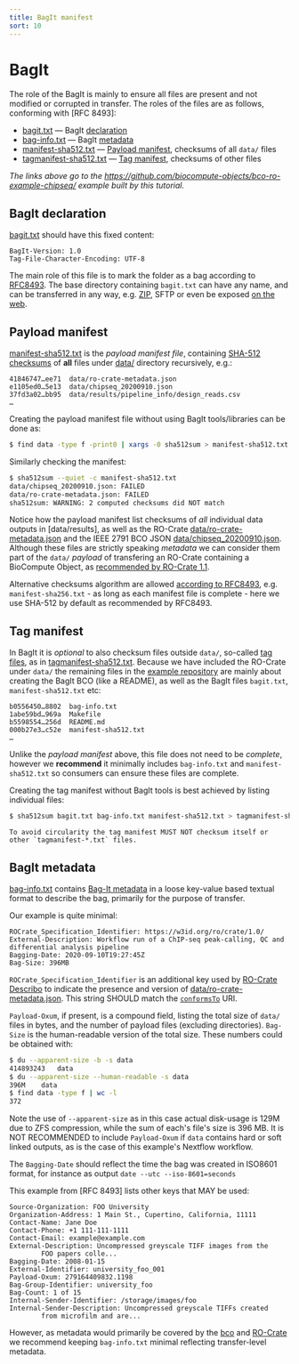 ```yaml
---
title: BagIt manifest
sort: 10
---
```


# BagIt

The role of the BagIt is mainly to ensure all files are present and not modified or corrupted in transfer. The roles of the files are as follows, conforming with [RFC 8493]:

* [bagit.txt](https://github.com/biocompute-objects/bco-ro-example-chipseq/blob/main/bagit.txt) — BagIt [declaration](https://www.rfc-editor.org/rfc/rfc8493.html#section-2.1.1)
* [bag-info.txt](https://github.com/biocompute-objects/bco-ro-example-chipseq/blob/main/bag-info.txt) — BagIt [metadata](https://www.rfc-editor.org/rfc/rfc8493.html#section-2.2.2)
* [manifest-sha512.txt](https://github.com/biocompute-objects/bco-ro-example-chipseq/blob/main/manifest-sha512.txt) — [Payload manifest](https://www.rfc-editor.org/rfc/rfc8493.html#section-2.1.3), checksums of all `data/` files
* [tagmanifest-sha512.txt](https://github.com/biocompute-objects/bco-ro-example-chipseq/blob/main/tagmanifest-sha512.txt) — [Tag manifest](https://www.rfc-editor.org/rfc/rfc8493.html#section-2.2.1), checksums of other files

_The links above go to the <https://github.com/biocompute-objects/bco-ro-example-chipseq/> example built by this tutorial._

## BagIt declaration

[bagit.txt](https://github.com/biocompute-objects/bco-ro-example-chipseq/blob/main/bagit.txt) should have this fixed content:

```
BagIt-Version: 1.0
Tag-File-Character-Encoding: UTF-8
```

The main role of this file is to mark the folder as a bag according to [RFC8493](https://www.rfc-editor.org/rfc/rfc8493.html). The base directory containing `bagit.txt` can have any name, and can be transferred in any way, e.g. [ZIP](https://github.com/biocompute-objects/bco-ro-example-chipseq/archive/main.zip), SFTP or even be exposed [on the web](https://raw.githubusercontent.com/biocompute-objects/bco-ro-example-chipseq/main/bagit.txt). 

## Payload manifest

[manifest-sha512.txt](https://github.com/biocompute-objects/bco-ro-example-chipseq/blob/main/manifest-sha512.txt) is the _payload manifest file_, containing [SHA-512 checksums](https://en.wikipedia.org/wiki/SHA-2) of **all** files under [data/](https://github.com/biocompute-objects/bco-ro-example-chipseq/blob/main/data/) directory recursively, e.g.:

```
41846747…ee71  data/ro-crate-metadata.json
e1105ed0…5e13  data/chipseq_20200910.json
37fd3a02…bb95  data/results/pipeline_info/design_reads.csv
…
```

Creating the payload manifest file without using BagIt tools/libraries can be done as:

```sh
$ find data -type f -print0 | xargs -0 sha512sum > manifest-sha512.txt
```

Similarly checking the manifest:

```sh
$ sha512sum --quiet -c manifest-sha512.txt 
data/chipseq_20200910.json: FAILED
data/ro-crate-metadata.json: FAILED
sha512sum: WARNING: 2 computed checksums did NOT match
```

Notice how the payload manifest list checksums of _all_ individual data outputs in [data/results], as well as the RO-Crate [data/ro-crate-metadata.json](data/ro-crate-metadata.json) and the IEEE 2791 BCO JSON [data/chipseq_20200910.json](data/chipseq_20200910.json). Although these files are strictly speaking _metadata_ we can consider them part of the `data/` _payload_ of transfering an RO-Crate containing a BioCompute Object, as [recommended by RO-Crate 1.1](https://www.researchobject.org/ro-crate/1.1/appendix/implementation-notes.html#adding-ro-crate-to-bagit).

Alternative checksums algorithm are allowed [according to RFC8493](https://www.rfc-editor.org/rfc/rfc8493.html#section-2.4), e.g. `manifest-sha256.txt` - as long as each manifest file is complete - here we use SHA-512 by default as recommended by RFC8493.

## Tag manifest

In BagIt it is _optional_ to also checksum files outside `data/`, so-called [tag files](https://www.rfc-editor.org/rfc/rfc8493.html#section-2.2.1), as in [tagmanifest-sha512.txt](https://github.com/biocompute-objects/bco-ro-example-chipseq/blob/main/tagmanifest-sha512.txt). Because we have included the RO-Crate under `data/` the remaining files in the [example repository](https://github.com/biocompute-objects/bco-ro-example-chipseq) are mainly about creating the BagIt BCO (like a README), as well as the BagIt files `bagit.txt`, `manifest-sha512.txt` etc:

```
b0556450…8802  bag-info.txt
1abe59bd…969a  Makefile
b5598554…256d  README.md
000b27e3…c52e  manifest-sha512.txt
…
```

Unlike the _payload manifest_ above, this file does not need to be _complete_, however we **recommend** it minimally includes `bag-info.txt` and `manifest-sha512.txt` so consumers can ensure these files are complete.

Creating the tag manifest without BagIt tools is best achieved by listing individual files:

```sh
$ sha512sum bagit.txt bag-info.txt manifest-sha512.txt > tagmanifest-sha512.txt
```

```note
To avoid circularity the tag manifest MUST NOT checksum itself or other `tagmanifest-*.txt` files.
```

## BagIt metadata

[bag-info.txt](https://github.com/biocompute-objects/bco-ro-example-chipseq/blob/main/bag-info.txt) contains [Bag-It metadata](https://www.rfc-editor.org/rfc/rfc8493.html#section-2.2.2) in a loose key-value based textual format to describe the bag, primarily for the purpose of transfer.


Our example is quite minimal:

```
ROCrate_Specification_Identifier: https://w3id.org/ro/crate/1.0/
External-Description: Workflow run of a ChIP-seq peak-calling, QC and differential analysis pipeline
Bagging-Date: 2020-09-10T19:27:45Z
Bag-Size: 396MB
```

`ROCrate_Specification_Identifier` is an additional key used by [RO-Crate Describo](https://uts-eresearch.github.io/describo/) to indicate the presence and version of [data/ro-crate-metadata.json](https://github.com/biocompute-objects/bco-ro-example-chipseq/blob/main/data/ro-crate-metadata.json). This string SHOULD match the [`conformsTo`](https://github.com/biocompute-objects/bco-ro-example-chipseq/blob/main/data/ro-crate-metadata.json#L7) URI.

`Payload-Oxum`, if present, is a compound field, listing the total size of `data/` files in bytes, and the number of payload files (excluding directories). `Bag-Size` is the human-readable version of the total size. These numbers could be obtained with:

```sh
$ du --apparent-size -b -s data
414893243	data
$ du --apparent-size --human-readable -s data
396M	data
$ find data -type f | wc -l
372
```

Note the use of `--apparent-size` as in this case actual disk-usage is 129M due to ZFS compression, while the sum of each's file's size is 396 MB. It is NOT RECOMMENDED to include `Payload-Oxum` if `data` contains hard or soft linked outputs, as is the case of this example's Nextflow workflow.

The `Bagging-Date` should reflect the time the bag was created in ISO8601 format, for instance as output `date --utc --iso-8601=seconds`

This example from [RFC 8493] lists other keys that MAY be used:

```
Source-Organization: FOO University
Organization-Address: 1 Main St., Cupertino, California, 11111
Contact-Name: Jane Doe
Contact-Phone: +1 111-111-1111
Contact-Email: example@example.com
External-Description: Uncompressed greyscale TIFF images from the
        FOO papers colle...
Bagging-Date: 2008-01-15
External-Identifier: university_foo_001
Payload-Oxum: 279164409832.1198
Bag-Group-Identifier: university_foo
Bag-Count: 1 of 15
Internal-Sender-Identifier: /storage/images/foo
Internal-Sender-Description: Uncompressed greyscale TIFFs created
        from microfilm and are...
```

However, as metadata would primarily be covered by the [bco](data/chipseq_20200910.json) and [RO-Crate](data/ro-crate-metadata.json) we recommend keeping `bag-info.txt` minimal reflecting transfer-level metadata. 

